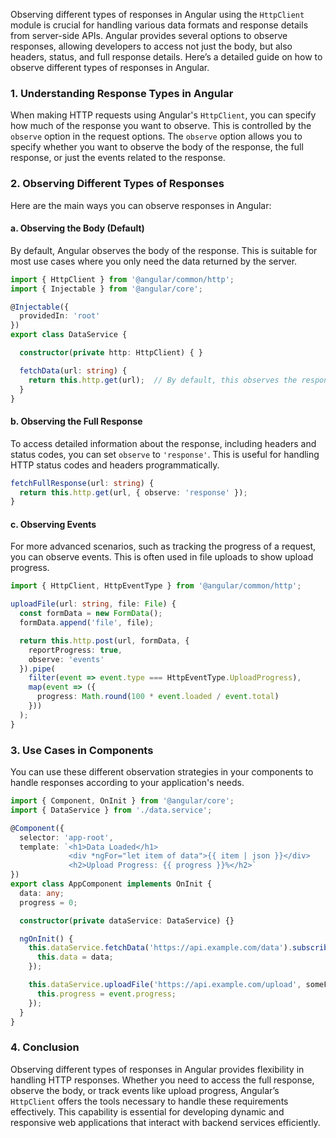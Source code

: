 Observing different types of responses in Angular using the `HttpClient` module is crucial for handling various data formats and response details from server-side APIs. Angular provides several options to observe responses, allowing developers to access not just the body, but also headers, status, and full response details. Here’s a detailed guide on how to observe different types of responses in Angular.

### 1. Understanding Response Types in Angular

When making HTTP requests using Angular's `HttpClient`, you can specify how much of the response you want to observe. This is controlled by the `observe` option in the request options. The `observe` option allows you to specify whether you want to observe the body of the response, the full response, or just the events related to the response.

### 2. Observing Different Types of Responses

Here are the main ways you can observe responses in Angular:

#### a. Observing the Body (Default)

By default, Angular observes the body of the response. This is suitable for most use cases where you only need the data returned by the server.

```typescript
import { HttpClient } from '@angular/common/http';
import { Injectable } from '@angular/core';

@Injectable({
  providedIn: 'root'
})
export class DataService {

  constructor(private http: HttpClient) { }

  fetchData(url: string) {
    return this.http.get(url);  // By default, this observes the response body
  }
}
```

#### b. Observing the Full Response

To access detailed information about the response, including headers and status codes, you can set `observe` to `'response'`. This is useful for handling HTTP status codes and headers programmatically.

```typescript
fetchFullResponse(url: string) {
  return this.http.get(url, { observe: 'response' });
}
```

#### c. Observing Events

For more advanced scenarios, such as tracking the progress of a request, you can observe events. This is often used in file uploads to show upload progress.

```typescript
import { HttpClient, HttpEventType } from '@angular/common/http';

uploadFile(url: string, file: File) {
  const formData = new FormData();
  formData.append('file', file);

  return this.http.post(url, formData, {
    reportProgress: true,
    observe: 'events'
  }).pipe(
    filter(event => event.type === HttpEventType.UploadProgress),
    map(event => ({
      progress: Math.round(100 * event.loaded / event.total)
    }))
  );
}
```

### 3. Use Cases in Components

You can use these different observation strategies in your components to handle responses according to your application's needs.

```typescript
import { Component, OnInit } from '@angular/core';
import { DataService } from './data.service';

@Component({
  selector: 'app-root',
  template: `<h1>Data Loaded</h1>
             <div *ngFor="let item of data">{{ item | json }}</div>
             <h2>Upload Progress: {{ progress }}%</h2>`
})
export class AppComponent implements OnInit {
  data: any;
  progress = 0;

  constructor(private dataService: DataService) {}

  ngOnInit() {
    this.dataService.fetchData('https://api.example.com/data').subscribe(data => {
      this.data = data;
    });

    this.dataService.uploadFile('https://api.example.com/upload', someFile).subscribe(event => {
      this.progress = event.progress;
    });
  }
}
```

### 4. Conclusion

Observing different types of responses in Angular provides flexibility in handling HTTP responses. Whether you need to access the full response, observe the body, or track events like upload progress, Angular’s `HttpClient` offers the tools necessary to handle these requirements effectively. This capability is essential for developing dynamic and responsive web applications that interact with backend services efficiently.